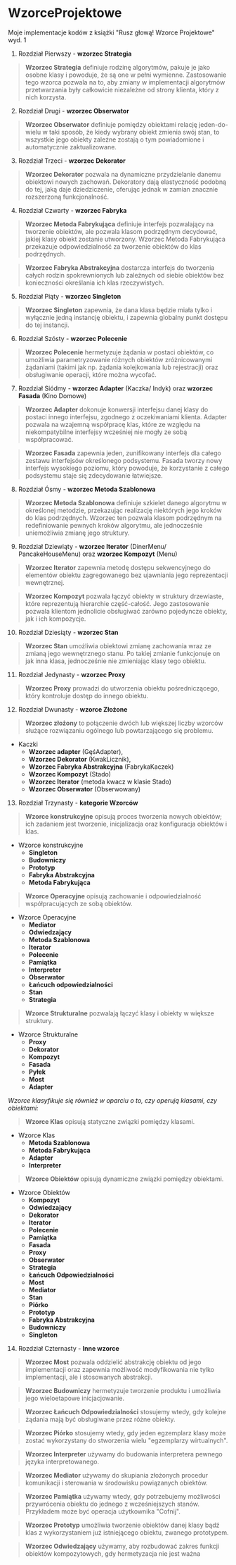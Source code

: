 # WzorceProjektowe
Moje implementacje kodów z książki "Rusz głową! Wzorce Projektowe" wyd. 1
1) Rozdział Pierwszy - **wzorzec Strategia**
>**Wzorzec Strategia** definiuje rodzinę algorytmów, pakuje je jako osobne klasy i powoduje, że są one w pełni wymienne. Zastosowanie tego wzorca pozwala na to, aby zmiany w implementacji algorytmów przetwarzania były całkowicie niezależne od strony klienta, który z nich korzysta.
2) Rozdział Drugi - **wzorzec Obserwator**
>**Wzorzec Obserwator** definiuje pomiędzy obiektami relację jeden-do-wielu w taki sposób, że kiedy wybrany obiekt zmienia swój stan, to wszystkie jego obiekty zależne zostają o tym powiadomione i automatycznie zaktualizowane.
3) Rozdział Trzeci - **wzorzec Dekorator**
>**Wzorzec Dekorator** pozwala na dynamiczne przydzielanie danemu obiektowi nowych zachowań. Dekoratory dają elastyczność podobną do tej, jaką daje dziedziczenie, oferując jednak w zamian znacznie rozszerzoną funkcjonalność.
4) Rozdział Czwarty - **wzorzec Fabryka**
>**Wzorzec Metoda Fabrykująca** definiuje interfejs pozwalający na tworzenie obiektów, ale pozwala klasom podrzędnym decydować, jakiej klasy obiekt zostanie utworzony. Wzorzec Metoda Fabrykująca przekazuje odpowiedzialność za tworzenie obiektów do klas podrzędnych.

>**Wzorzec Fabryka Abstrakcyjna** dostarcza interfejs do tworzenia całych rodzin spokrewnionych lub zależnych od siebie obiektów bez konieczności określania ich klas rzeczywistych.
5) Rozdział Piąty - **wzorzec Singleton**
>**Wzorzec Singleton** zapewnia, że dana klasa będzie miała tylko i wyłącznie jedną instancję obiektu, i zapewnia globalny punkt dostępu do tej instancji.
6) Rozdział Szósty - **wzorzec Polecenie**
>**Wzorzec Polecenie** hermetyzuje żądania w postaci obiektów, co umożliwia parametryzowanie różnych obiektów zróżnicowanymi żądaniami (takimi jak np. żądania kolejkowania lub rejestracji) oraz obsługiwanie operacji, które można wycofać.
7) Rozdział Siódmy - **wzorzec Adapter** (Kaczka/ Indyk) oraz **wzorzec Fasada** (Kino Domowe)
>**Wzorzec Adapter** dokonuje konwersji interfejsu danej klasy do postaci innego interfejsu, zgodnego z oczekiwaniami klienta. Adapter pozwala na wzajemną współpracę klas, które ze względu na niekompatybilne interfejsy wcześniej nie mogły ze sobą współpracować.

>**Wzorzec Fasada** zapewnia jeden, zunifikowany interfejs dla całego zestawu interfejsów określonego podsystemu. Fasada tworzy nowy interfejs wysokiego poziomu, który powoduje, że korzystanie z całego podsystemu staje się zdecydowanie łatwiejsze.
8) Rozdział Ósmy - **wzorzec Metoda Szablonowa**
>**Wzorzec Metoda Szablonowa** definiuje szkielet danego algorytmu w określonej metodzie, przekazując realizację niektórych jego kroków do klas podrzędnych. Wzorzec ten pozwala klasom podrzędnym na redefiniowanie pewnych kroków algorytmu, ale jednocześnie uniemożliwia zmianę jego struktury.
9) Rozdział Dziewiąty - **wzorzec Iterator** (DinerMenu/ PancakeHouseMenu) oraz **wzorzec Kompozyt** (Menu)
>**Wzorzec Iterator** zapewnia metodę dostępu sekwencyjnego do elementów obiektu zagregowanego bez ujawniania jego reprezentacji wewnętrznej.

>**Wzorzec Kompozyt** pozwala łączyć obiekty w struktury drzewiaste, które reprezentują hierarchie część-całość. Jego zastosowanie pozwala klientom jednolicie obsługiwać zarówno pojedyncze obiekty, jak i ich kompozycje.
10) Rozdział Dziesiąty - **wzorzec Stan**
>**Wzorzec Stan** umożliwia obiektowi zmianę zachowania wraz ze zmianą jego wewnętrznego stanu. Po takiej zmianie funkcjonuje on jak inna klasa, jednocześnie nie zmieniając klasy tego obiektu.
11) Rozdział Jedynasty - **wzorzec Proxy**
>**Wzorzec Proxy** prowadzi do utworzenia obiektu pośredniczącego, który kontroluje dostęp do innego obiektu.
12) Rozdział Dwunasty - **wzorce Złożone**
>**Wzorzec złożony** to połączenie dwóch lub większej liczby wzorców służące rozwiązaniu ogólnego lub powtarzającego się problemu.
- Kaczki
  - **Wzorzec adapter** (GęśAdapter),
  - **Wzorzec Dekorator** (KwakLicznik),
  - **Wzorzec Fabryka Abstrakcyjna** (FabrykaKaczek)
  - **Wzorzec Kompozyt** (Stado)
  - **Wzorzec Iterator** (metoda kwacz w klasie Stado)
  - **Wzorzec Obserwator** (Obserwowany)
13) Rozdział Trzynasty - **kategorie Wzorców**
>**Wzorce konstrukcyjne** opisują proces tworzenia nowych obiektów; ich zadaniem jest tworzenie, inicjalizacja oraz konfiguracja obiektów i klas.
  - Wzorce konstrukcyjne
    - **Singleton**
    - **Budowniczy**
    - **Prototyp**
    - **Fabryka Abstrakcyjna**
    - **Metoda Fabrykująca**
>**Wzorce Operacyjne** opisują zachowanie i odpowiedzialność współpracujących ze sobą obiektów.
  - Wzorce Operacyjne
    - **Mediator**
    - **Odwiedzający**
    - **Metoda Szablonowa**
    - **Iterator**
    - **Polecenie**
    - **Pamiątka**
    - **Interpreter**
    - **Obserwator**
    - **Łańcuch odpowiedzialności**
    - **Stan**
    - **Strategia**
>**Wzorce Strukturalne** pozwalają łączyć klasy i obiekty w większe struktury.
  - Wzorce Strukturalne
    - **Proxy**
    - **Dekorator**
    - **Kompozyt**
    - **Fasada**
    - **Pyłek**
    - **Most**
    - **Adapter**

*Wzorce klasyfikuje się również w oparciu o to, czy operują klasami, czy obiektami:*

>**Wzorce Klas** opisują statyczne związki pomiędzy klasami.
  - Wzorce Klas
    - **Metoda Szablonowa**
    - **Metoda Fabrykująca**
    - **Adapter**
    - **Interpreter**
>**Wzorce Obiektów** opisują dynamiczne związki pomiędzy obiektami.
  - Wzorce Obiektów
    - **Kompozyt**
    - **Odwiedzający**
    - **Dekorator**
    - **Iterator**
    - **Polecenie**
    - **Pamiątka**
    - **Fasada**
    - **Proxy**
    - **Obserwator**
    - **Strategia**
    - **Łańcuch Odpowiedzialności**
    - **Most**
    - **Mediator**
    - **Stan**
    - **Piórko**
    - **Prototyp**
    - **Fabryka Abstrakcyjna**
    - **Budowniczy**
    - **Singleton**
14) Rozdział Czternasty - **Inne wzorce**
>**Wzorzec Most** pozwala oddzielić abstrakcję obiektu od jego implementacji oraz zapewnia możliwość modyfikowania nie tylko implementacji, ale i stosowanych abstrakcji.

>**Wzorzec Budowniczy** hermetyzuje tworzenie produktu i umożliwia jego wieloetapowe inicjacjowanie.

>**Wzorzec Łańcuch Odpowiedzialności** stosujemy wtedy, gdy kolejne żądania mają być obsługiwane przez różne obiekty.

>**Wzorzec Piórko** stosujemy wtedy, gdy jeden egzemplarz klasy może zostać wykorzystany do stworzenia wielu "egzemplarzy wirtualnych".

>**Wzorzec Interpreter** używamy do budowania interpretera pewnego języka interpretowanego.

>**Wzorzec Mediator** używamy do skupiania złożonych procedur komunikacji i sterowania w środowisku powiązanych obiektów.

>**Wzorzec Pamiątka** używamy wtedy, gdy potrzebujemy możliwości przywrócenia obiektu do jednego z wcześniejszych stanów. Przykładem może być operacja użytkownika "Cofnij".

>**Wzorzec Prototyp** umożliwia tworzenie obiektów danej klasy bądź klas z wykorzystaniem już istniejącego obiektu, zwanego prototypem.

>**Wzorzec Odwiedzający** używamy, aby rozbudować zakres funkcji obiektów kompozytowych, gdy hermetyzacja nie jest ważna
